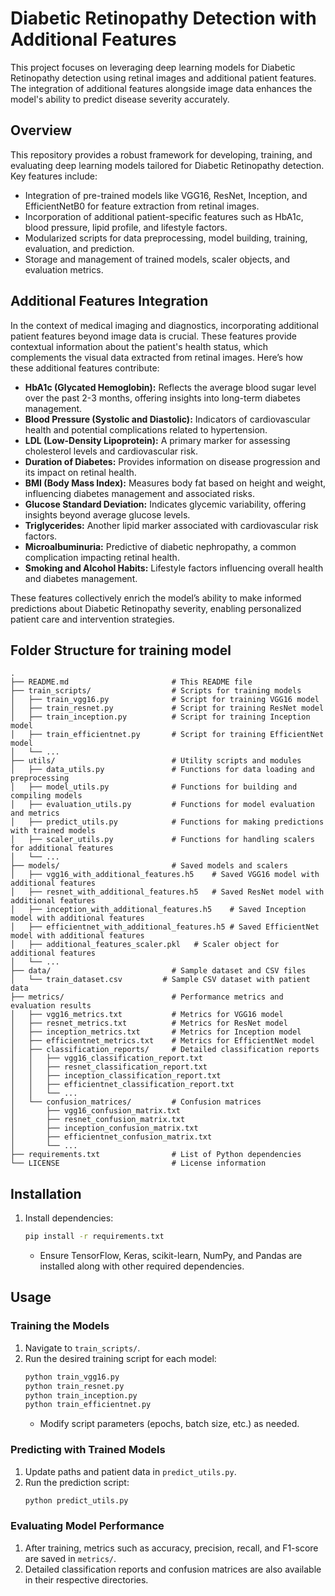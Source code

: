 # Diabetic Retinopathy Detection with Additional Features

This project focuses on leveraging deep learning models for Diabetic Retinopathy detection using retinal images and additional patient features. The integration of additional features alongside image data enhances the model's ability to predict disease severity accurately.

## Overview

This repository provides a robust framework for developing, training, and evaluating deep learning models tailored for Diabetic Retinopathy detection. Key features include:

- Integration of pre-trained models like VGG16, ResNet, Inception, and EfficientNetB0 for feature extraction from retinal images.
- Incorporation of additional patient-specific features such as HbA1c, blood pressure, lipid profile, and lifestyle factors.
- Modularized scripts for data preprocessing, model building, training, evaluation, and prediction.
- Storage and management of trained models, scaler objects, and evaluation metrics.

## Additional Features Integration

In the context of medical imaging and diagnostics, incorporating additional patient features beyond image data is crucial. These features provide contextual information about the patient's health status, which complements the visual data extracted from retinal images. Here’s how these additional features contribute:

- **HbA1c (Glycated Hemoglobin):** Reflects the average blood sugar level over the past 2-3 months, offering insights into long-term diabetes management.
- **Blood Pressure (Systolic and Diastolic):** Indicators of cardiovascular health and potential complications related to hypertension.
- **LDL (Low-Density Lipoprotein):** A primary marker for assessing cholesterol levels and cardiovascular risk.
- **Duration of Diabetes:** Provides information on disease progression and its impact on retinal health.
- **BMI (Body Mass Index):** Measures body fat based on height and weight, influencing diabetes management and associated risks.
- **Glucose Standard Deviation:** Indicates glycemic variability, offering insights beyond average glucose levels.
- **Triglycerides:** Another lipid marker associated with cardiovascular risk factors.
- **Microalbuminuria:** Predictive of diabetic nephropathy, a common complication impacting retinal health.
- **Smoking and Alcohol Habits:** Lifestyle factors influencing overall health and diabetes management.

These features collectively enrich the model’s ability to make informed predictions about Diabetic Retinopathy severity, enabling personalized patient care and intervention strategies.

## Folder Structure for training model

```
.
├── README.md                       # This README file
├── train_scripts/                  # Scripts for training models
│   ├── train_vgg16.py              # Script for training VGG16 model
│   ├── train_resnet.py             # Script for training ResNet model
│   ├── train_inception.py          # Script for training Inception model
│   ├── train_efficientnet.py       # Script for training EfficientNet model
│   └── ...
├── utils/                          # Utility scripts and modules
│   ├── data_utils.py               # Functions for data loading and preprocessing
│   ├── model_utils.py              # Functions for building and compiling models
│   ├── evaluation_utils.py         # Functions for model evaluation and metrics
│   ├── predict_utils.py            # Functions for making predictions with trained models
│   ├── scaler_utils.py             # Functions for handling scalers for additional features
│   └── ...
├── models/                         # Saved models and scalers
│   ├── vgg16_with_additional_features.h5    # Saved VGG16 model with additional features
│   ├── resnet_with_additional_features.h5   # Saved ResNet model with additional features
│   ├── inception_with_additional_features.h5    # Saved Inception model with additional features
│   ├── efficientnet_with_additional_features.h5 # Saved EfficientNet model with additional features
│   ├── additional_features_scaler.pkl   # Scaler object for additional features
│   └── ...
├── data/                           # Sample dataset and CSV files
│   └── train_dataset.csv         # Sample CSV dataset with patient data
├── metrics/                        # Performance metrics and evaluation results
│   ├── vgg16_metrics.txt           # Metrics for VGG16 model
│   ├── resnet_metrics.txt          # Metrics for ResNet model
│   ├── inception_metrics.txt       # Metrics for Inception model
│   ├── efficientnet_metrics.txt    # Metrics for EfficientNet model
│   ├── classification_reports/     # Detailed classification reports
│   │   ├── vgg16_classification_report.txt
│   │   ├── resnet_classification_report.txt
│   │   ├── inception_classification_report.txt
│   │   ├── efficientnet_classification_report.txt
│   │   └── ...
│   └── confusion_matrices/         # Confusion matrices
│       ├── vgg16_confusion_matrix.txt
│       ├── resnet_confusion_matrix.txt
│       ├── inception_confusion_matrix.txt
│       ├── efficientnet_confusion_matrix.txt
│       └── ...
├── requirements.txt                # List of Python dependencies
└── LICENSE                         # License information

```

## Installation
1. Install dependencies:
   ```bash
   pip install -r requirements.txt
   ```
   - Ensure TensorFlow, Keras, scikit-learn, NumPy, and Pandas are installed along with other required dependencies.

## Usage

### Training the Models

1. Navigate to `train_scripts/`.
2. Run the desired training script for each model:
   ```bash
   python train_vgg16.py
   python train_resnet.py
   python train_inception.py
   python train_efficientnet.py
   ```
   - Modify script parameters (epochs, batch size, etc.) as needed.

### Predicting with Trained Models

1. Update paths and patient data in `predict_utils.py`.
2. Run the prediction script:
   ```bash
   python predict_utils.py
   ```

### Evaluating Model Performance

1. After training, metrics such as accuracy, precision, recall, and F1-score are saved in `metrics/`.
2. Detailed classification reports and confusion matrices are also available in their respective directories.

